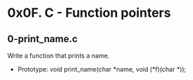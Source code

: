 # 0x0F. C - Function pointers

## 0-print_name.c
Write a function that prints a name.

- Prototype: void print_name(char *name, void (*f)(char *));
